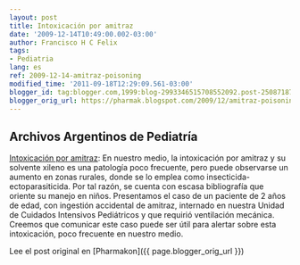 ```yaml
---
layout: post
title: Intoxicación por amitraz
date: '2009-12-14T10:49:00.002-03:00'
author: Francisco H C Felix
tags:
- Pediatria
lang: es
ref: 2009-12-14-amitraz-poisoning
modified_time: '2011-09-18T12:29:09.561-03:00'
blogger_id: tag:blogger.com,1999:blog-2993346515708552092.post-2508718769565851467
blogger_orig_url: https://pharmak.blogspot.com/2009/12/amitraz-poisoning.html
---
```


## Archivos Argentinos de Pediatría

[Intoxicación por amitraz](http://ref.scielo.org/4m6gwg): En nuestro medio, la intoxicación por amitraz y su solvente xileno es una patología poco frecuente, pero puede observarse un aumento en zonas rurales, donde se lo emplea como insecticida-ectoparasiticida. <!--more-->Por tal razón, se cuenta con escasa bibliografía que oriente su manejo en niños. Presentamos el caso de un paciente de 2 años de edad, con ingestión accidental de amitraz, internado en nuestra Unidad de Cuidados Intensivos Pediátricos y que requirió ventilación mecánica. Creemos que comunicar este caso puede ser útil para alertar sobre esta intoxicación, poco frecuente en nuestro medio.

Lee el post original en [Pharmakon]({{ page.blogger_orig_url }})
